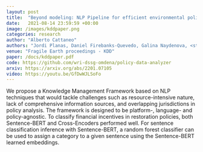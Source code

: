 ```yaml
---
layout: post
title:  "Beyond modeling: NLP Pipeline for efficient environmental policy analysis"
date:   2021-08-14 23:59:59 +00:00
image: /images/kddpaper.png
categories: research
author: "Alberto Cattaneo"
authors: "Jordi Planas, Daniel Firebanks-Quevedo, Galina Naydenova, <strong>Alberto Cattaneo</strong>, Cristina Taylor, Kathleen Buckingham, Rong Fang"
venue: "Fragile Earth proceedings - KDD"
paper: /docs/kddpaper.pdf
code: https://github.com/wri-dssg-omdena/policy-data-analyzer
arxiv: https://arxiv.org/abs/2201.07105
video: https://youtu.be/GfDwWJLSoFo
---
```


We propose a Knowledge Management Framework based on NLP techniques that would tackle challenges such as resource-intensive nature, lack of comprehensive information sources, and overlapping jurisdictions in policy analysis. The framework is designed to be platform-, language- and policy-agnostic. To classify financial incentives in restoration policies, both Sentence-BERT and Cross-Encoders performed well. For sentence classification inference with Sentence-BERT, a random forest classifier can be used to assign a category to a given sentence using the Sentence-BERT learned embeddings.
